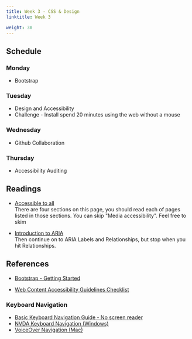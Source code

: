 ```yaml
---
title: Week 3 - CSS & Design
linktitle: Week 3

weight: 30
---
```


## Schedule

### Monday

* Bootstrap

### Tuesday

* Design and Accessibility
* Challenge - Install spend 20 minutes using the web without a mouse

### Wednesday

* Github Collaboration

### Thursday

* Accessibility Auditing

## Readings

* [Accessible to all](https://web.dev/accessible/#create-a-design-and-css-that-supports-users-with-different-needs)  
    There are four sections on this page, you should read each of pages listed in those sections.
    You can skip "Media accessibility". Feel free to skim 

* [Introduction to ARIA](https://developers.google.com/web/fundamentals/accessibility/semantics-aria)  
    Then continue on to ARIA Labels and Relationships, but stop when you hit Relationships.

## References

* [Bootstrap - Getting Started](https://getbootstrap.com/docs/4.3/getting-started/introduction/)

* [Web Content Accessibility Guidelines Checklist](https://webaim.org/standards/wcag/checklist)

### Keyboard Navigation

* [Basic Keyboard Navigation Guide - No screen reader](https://webaim.org/techniques/keyboard/)
* [NVDA Keyboard Navigation (Windows)](https://dequeuniversity.com/screenreaders/nvda-keyboard-shortcuts#nvda-browse_focus_modes) 
* [VoiceOver Navigation (Mac)](https://accessibility.psu.edu/screenreaders/voiceover/)